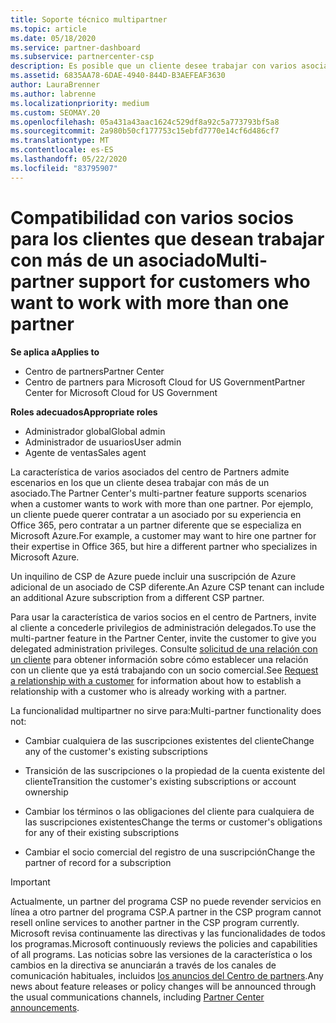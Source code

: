 ```yaml
---
title: Soporte técnico multipartner
ms.topic: article
ms.date: 05/18/2020
ms.service: partner-dashboard
ms.subservice: partnercenter-csp
description: Es posible que un cliente desee trabajar con varios asociados en el programa proveedor de soluciones en la nube que se especializan en servicios diferentes.
ms.assetid: 6835AA78-6DAE-4940-844D-B3AEFEAF3630
author: LauraBrenner
ms.author: labrenne
ms.localizationpriority: medium
ms.custom: SEOMAY.20
ms.openlocfilehash: 05a431a43aac1624c529df8a92c5a773793bf5a8
ms.sourcegitcommit: 2a980b50cf177753c15ebfd7770e14cf6d486cf7
ms.translationtype: MT
ms.contentlocale: es-ES
ms.lasthandoff: 05/22/2020
ms.locfileid: "83795907"
---
```

# <a name="multi-partner-support-for-customers-who-want-to-work-with-more-than-one-partner"></a><span data-ttu-id="69dd0-103">Compatibilidad con varios socios para los clientes que desean trabajar con más de un asociado</span><span class="sxs-lookup"><span data-stu-id="69dd0-103">Multi-partner support for customers who want to work with more than one partner</span></span>

<span data-ttu-id="69dd0-104">**Se aplica a**</span><span class="sxs-lookup"><span data-stu-id="69dd0-104">**Applies to**</span></span>

-  <span data-ttu-id="69dd0-105">Centro de partners</span><span class="sxs-lookup"><span data-stu-id="69dd0-105">Partner Center</span></span>
-  <span data-ttu-id="69dd0-106">Centro de partners para Microsoft Cloud for US Government</span><span class="sxs-lookup"><span data-stu-id="69dd0-106">Partner Center for Microsoft Cloud for US Government</span></span>

<span data-ttu-id="69dd0-107">**Roles adecuados**</span><span class="sxs-lookup"><span data-stu-id="69dd0-107">**Appropriate roles**</span></span>
-   <span data-ttu-id="69dd0-108">Administrador global</span><span class="sxs-lookup"><span data-stu-id="69dd0-108">Global admin</span></span>
-   <span data-ttu-id="69dd0-109">Administrador de usuarios</span><span class="sxs-lookup"><span data-stu-id="69dd0-109">User admin</span></span>
-   <span data-ttu-id="69dd0-110">Agente de ventas</span><span class="sxs-lookup"><span data-stu-id="69dd0-110">Sales agent</span></span>

<span data-ttu-id="69dd0-111">La característica de varios asociados del centro de Partners admite escenarios en los que un cliente desea trabajar con más de un asociado.</span><span class="sxs-lookup"><span data-stu-id="69dd0-111">The Partner Center's multi-partner feature supports scenarios when a customer wants to work with more than one partner.</span></span> <span data-ttu-id="69dd0-112">Por ejemplo, un cliente puede querer contratar a un asociado por su experiencia en Office 365, pero contratar a un partner diferente que se especializa en Microsoft Azure.</span><span class="sxs-lookup"><span data-stu-id="69dd0-112">For example, a customer may want to hire one partner for their expertise in Office 365, but hire a different partner who specializes in Microsoft Azure.</span></span> 

<span data-ttu-id="69dd0-113">Un inquilino de CSP de Azure puede incluir una suscripción de Azure adicional de un asociado de CSP diferente.</span><span class="sxs-lookup"><span data-stu-id="69dd0-113">An Azure CSP tenant can include an additional Azure subscription from a different CSP partner.</span></span>

<span data-ttu-id="69dd0-114">Para usar la característica de varios socios en el centro de Partners, invite al cliente a concederle privilegios de administración delegados.</span><span class="sxs-lookup"><span data-stu-id="69dd0-114">To use the multi-partner feature in the Partner Center, invite the customer to give you delegated administration privileges.</span></span> <span data-ttu-id="69dd0-115">Consulte [solicitud de una relación con un cliente](request-a-relationship-with-a-customer.md) para obtener información sobre cómo establecer una relación con un cliente que ya está trabajando con un socio comercial.</span><span class="sxs-lookup"><span data-stu-id="69dd0-115">See [Request a relationship with a customer](request-a-relationship-with-a-customer.md) for information about how to establish a relationship with a customer who is already working with a partner.</span></span>

<span data-ttu-id="69dd0-116">La funcionalidad multipartner no sirve para:</span><span class="sxs-lookup"><span data-stu-id="69dd0-116">Multi-partner functionality does not:</span></span>

- <span data-ttu-id="69dd0-117">Cambiar cualquiera de las suscripciones existentes del cliente</span><span class="sxs-lookup"><span data-stu-id="69dd0-117">Change any of the customer's existing subscriptions</span></span>

- <span data-ttu-id="69dd0-118">Transición de las suscripciones o la propiedad de la cuenta existente del cliente</span><span class="sxs-lookup"><span data-stu-id="69dd0-118">Transition the customer's existing subscriptions or account ownership</span></span>

- <span data-ttu-id="69dd0-119">Cambiar los términos o las obligaciones del cliente para cualquiera de las suscripciones existentes</span><span class="sxs-lookup"><span data-stu-id="69dd0-119">Change the terms or customer's obligations for any of their existing subscriptions</span></span>

- <span data-ttu-id="69dd0-120">Cambiar el socio comercial del registro de una suscripción</span><span class="sxs-lookup"><span data-stu-id="69dd0-120">Change the partner of record for a subscription</span></span>

> [!IMPORTANT]  
> <span data-ttu-id="69dd0-121">Actualmente, un partner del programa CSP no puede revender servicios en línea a otro partner del programa CSP.</span><span class="sxs-lookup"><span data-stu-id="69dd0-121">A partner in the CSP program cannot resell online services to another partner in the CSP program currently.</span></span> <span data-ttu-id="69dd0-122">Microsoft revisa continuamente las directivas y las funcionalidades de todos los programas.</span><span class="sxs-lookup"><span data-stu-id="69dd0-122">Microsoft continuously reviews the policies and capabilities of all programs.</span></span> <span data-ttu-id="69dd0-123">Las noticias sobre las versiones de la característica o los cambios en la directiva se anunciarán a través de los canales de comunicación habituales, incluidos [los anuncios del Centro de partners](https://partner.microsoft.com/pcv/announcements).</span><span class="sxs-lookup"><span data-stu-id="69dd0-123">Any news about feature releases or policy changes will be announced through the usual communications channels, including [Partner Center announcements](https://partner.microsoft.com/pcv/announcements).</span></span>






